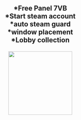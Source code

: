 <h2 align="center">*Free Panel 7VB<br>*Start steam account<br>*auto steam guard<br>*window placement<br>*Lobby collection</h2>

###

<div align="center">
  <img height="200" src="https://i.postimg.cc/9Qs8gtfP/1111.png"  />
</div>

###

